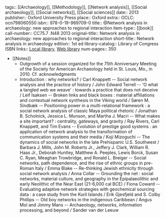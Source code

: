 tags:: [[Archaeology]], [[Methodology]], [[Network analysis]], [[Social archaeology]], [[Social networks]], [[Social sciences]]
date:: 2013
publisher:: Oxford University Press
place:: Oxford
extra:: OCLC: ocn798060550
isbn:: 978-0-19-969709-0
title:: @Network analysis in archaeology: new approaches to regional interaction
item-type:: [[book]]
call-number:: CC75.7 .N48 2013
original-title:: Network analysis in archaeology: new approaches to regional interaction
short-title:: Network analysis in archaeology
edition:: 1st ed
library-catalog:: Library of Congress ISBN
links:: [Local library](zotero://select/groups/2386895/items/HYWDP2CV), [Web library](https://www.zotero.org/groups/2386895/items/HYWDP2CV)
num-pages:: 350

- [[Notes]]
	- Outgrowth of a session organized for the 75th Anniversary Meeting of the Society for American Archaeology held in St. Louis, Mo., in 2010. Cf. acknowledgments
	- Introduction : why networks? / Carl Knappett -- Social network analysis and the practice of history / John Edward Terrell -- 'O what a tangled web we weave' : towards a practice that does not deceive / Leif Isaksen -- Broken links and black boxes : material affiliations and contextual network synthesis in the Viking world / Søren M. Sindbæk -- Positioning power in a multi-relational framework : a social network analysis of classic Maya political rhetoric / Jonathan B. Scholnick, Jessica L. Munson, and Martha J. Macri -- What makes a site important? : centrality, gateways, and gravity / Ray Rivers, Carl Knappett, and Tim Evans -- Evolution of prestige good systems : an application of network analysis to the transformation of communication systems and their media / Koji Mizoguchi -- The dynamics of social networks in the late Prehispanic U.S. Southwest / Barbara J. Mills, John M. Roberts Jr., Jeffery J. Clark, William R. Haas Jr., Deborah Huntley, Matthew A. Peeples, Lewis Borck, Susan C. Ryan, Meaghan Trowbridge, and Ronald L. Breiger -- Social networks, path dependence, and the rise of ethnic groups in pre-Roman Italy / Emma Blake -- Re-thinking Jewish ethnicity through social network analysis / Anna Collar -- Grounding the net : social networks, material culture, and geography in the Epipalaeolithic and early Neolithic of the Near East (21-6,000 cal BCE) / Fiona Coward -- Evaluating adaptive network strategies with geochemical sourcing data : a case study from the Kuril Islands / Erik Gjesfjeld and S. Colby Phillips -- Old boy networks in the indigenous Caribbean / Angus Mol and Jimmy Mans -- Archaeology, networks, information processing, and beyond / Sander van der Leeuw